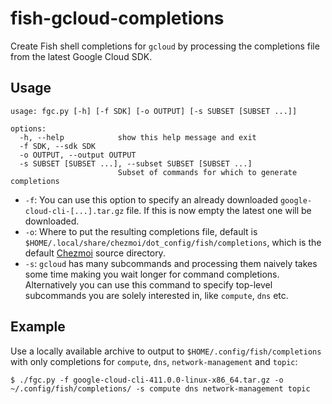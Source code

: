 # fish-gcloud-completions

Create Fish shell completions for `gcloud` by processing the completions file from the latest Google Cloud SDK.

## Usage

```
usage: fgc.py [-h] [-f SDK] [-o OUTPUT] [-s SUBSET [SUBSET ...]]

options:
  -h, --help            show this help message and exit
  -f SDK, --sdk SDK
  -o OUTPUT, --output OUTPUT
  -s SUBSET [SUBSET ...], --subset SUBSET [SUBSET ...]
                        Subset of commands for which to generate completions
```

* `-f`: You can use this option to specify an already downloaded `google-cloud-cli-[...].tar.gz` file. If this is now empty the latest one will be downloaded.
* `-o`: Where to put the resulting completions file, default is `$HOME/.local/share/chezmoi/dot_config/fish/completions`, which is the default [Chezmoi](https://www.chezmoi.io/) source directory.
* `-s`: `gcloud` has many subcommands and processing them naively takes some time making you wait longer for command completions. Alternatively you can use this command to specify top-level subcommands you are solely interested in, like `compute`, `dns` etc.

## Example

Use a locally available archive to output to `$HOME/.config/fish/completions` with only completions for `compute`, `dns`, `network-management` and `topic`:

```shell
$ ./fgc.py -f google-cloud-cli-411.0.0-linux-x86_64.tar.gz -o ~/.config/fish/completions/ -s compute dns network-management topic
```
